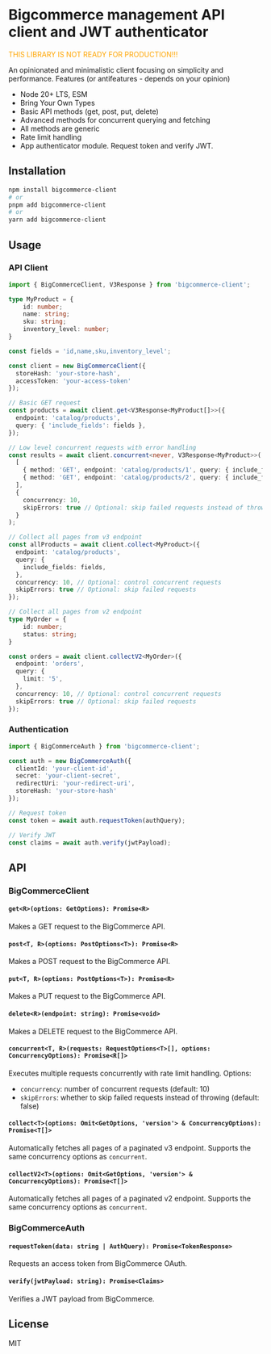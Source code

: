 # Bigcommerce management API client and JWT authenticator


<span style="color:orange">THIS LIBRARY IS NOT READY FOR PRODUCTION!!!</span>

An opinionated and minimalistic client focusing on simplicity and performance.
Features (or antifeatures - depends on your opinion)
- Node 20+ LTS, ESM
- Bring Your Own Types
- Basic API methods (get, post, put, delete)
- Advanced methods for concurrent querying and fetching
- All methods are generic
- Rate limit handling
- App authenticator module. Request token and verify JWT.

## Installation

```bash
npm install bigcommerce-client
# or
pnpm add bigcommerce-client
# or
yarn add bigcommerce-client
```

## Usage

### API Client

```typescript
import { BigCommerceClient, V3Response } from 'bigcommerce-client';

type MyProduct = {
    id: number;
    name: string;
    sku: string;
    inventory_level: number;
}

const fields = 'id,name,sku,inventory_level';

const client = new BigCommerceClient({
  storeHash: 'your-store-hash',
  accessToken: 'your-access-token'
});

// Basic GET request
const products = await client.get<V3Response<MyProduct[]>>({
  endpoint: 'catalog/products',
  query: { 'include_fields': fields },
});

// Low level concurrent requests with error handling
const results = await client.concurrent<never, V3Response<MyProduct>>(
  [
    { method: 'GET', endpoint: 'catalog/products/1', query: { include_fields: fields }},
    { method: 'GET', endpoint: 'catalog/products/2', query: { include_fields: fields }},
  ],
  { 
    concurrency: 10,
    skipErrors: true // Optional: skip failed requests instead of throwing
  }
);

// Collect all pages from v3 endpoint
const allProducts = await client.collect<MyProduct>({
  endpoint: 'catalog/products',
  query: {
    include_fields: fields,
  },
  concurrency: 10, // Optional: control concurrent requests
  skipErrors: true // Optional: skip failed requests
});

// Collect all pages from v2 endpoint
type MyOrder = {
    id: number;
    status: string;
}

const orders = await client.collectV2<MyOrder>({
  endpoint: 'orders',
  query: {
    limit: '5',
  },
  concurrency: 10, // Optional: control concurrent requests
  skipErrors: true // Optional: skip failed requests
});
```

### Authentication

```typescript
import { BigCommerceAuth } from 'bigcommerce-client';

const auth = new BigCommerceAuth({
  clientId: 'your-client-id',
  secret: 'your-client-secret',
  redirectUri: 'your-redirect-uri',
  storeHash: 'your-store-hash'
});

// Request token
const token = await auth.requestToken(authQuery);

// Verify JWT
const claims = await auth.verify(jwtPayload);
```

## API

### BigCommerceClient

#### `get<R>(options: GetOptions): Promise<R>`
Makes a GET request to the BigCommerce API.

#### `post<T, R>(options: PostOptions<T>): Promise<R>`
Makes a POST request to the BigCommerce API.

#### `put<T, R>(options: PostOptions<T>): Promise<R>`
Makes a PUT request to the BigCommerce API.

#### `delete<R>(endpoint: string): Promise<void>`
Makes a DELETE request to the BigCommerce API.

#### `concurrent<T, R>(requests: RequestOptions<T>[], options: ConcurrencyOptions): Promise<R[]>`
Executes multiple requests concurrently with rate limit handling. Options:
- `concurrency`: number of concurrent requests (default: 10)
- `skipErrors`: whether to skip failed requests instead of throwing (default: false)

#### `collect<T>(options: Omit<GetOptions, 'version'> & ConcurrencyOptions): Promise<T[]>`
Automatically fetches all pages of a paginated v3 endpoint. Supports the same concurrency options as `concurrent`.

#### `collectV2<T>(options: Omit<GetOptions, 'version'> & ConcurrencyOptions): Promise<T[]>`
Automatically fetches all pages of a paginated v2 endpoint. Supports the same concurrency options as `concurrent`.

### BigCommerceAuth

#### `requestToken(data: string | AuthQuery): Promise<TokenResponse>`
Requests an access token from BigCommerce OAuth.

#### `verify(jwtPayload: string): Promise<Claims>`
Verifies a JWT payload from BigCommerce.

## License

MIT

